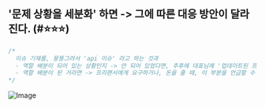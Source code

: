 ## '문제 상황을 세분화' 하면 -> 그에 따른 대응 방안이 달라진다. (#⭐⭐⭐)

```jsx 
/*  
  이슈 기재를, 뭉뚱그려서 'api 이슈' 라고 하는 것과 
  - 역할 배분이 되어 있는 상황인지 -> 안 되어 있었다면, 추후에 대표님께 '업데이트된 프로그램 목록' 을 전달드려야 하는 상황이 된다. 
  - 역할 배분이 된 거라면 -> 프리랜서에게 요구하거나, 돈을 줄 때, 이 부분을 언급할 수 있게 해야 한다. 
*/

```

![Image](https://i.imgur.com/jRgFwm0.png)
